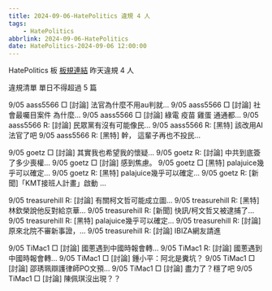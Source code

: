 ```yaml
---
title: 2024-09-06-HatePolitics 違規 4 人
tags:
    - HatePolitics
abbrlink: 2024-09-06-HatePolitics
date: HatePolitics-2024-09-06 12:00:00
---
```

HatePolitics 板 [板規連結](https://www.ptt.cc/bbs/HatePolitics/M.1617115262.A.D60.html)
昨天違規 4 人
<!-- more -->

違規清單
單日不得超過 5 篇

9/05 aass5566 □ [討論] 法官為什麼不用au判就…
9/05 aass5566 □ [討論] 社會最囑目案件 為什麼…
9/05 aass5566 □ [討論] 綠電 疫苗 雞蛋 通通都…
9/05 aass5566 R: [討論] 民眾黨有沒有可能像民…
9/05 aass5566 R: [黑特] 該改用AI法官了吧
9/05 aass5566 R: [黑特] 幹， 這輩子再也不投民…

9/05 goetz □ [討論] 其實我也希望我的懷疑…
9/05 goetz R: [討論] 中共到底簽了多少喪權…
9/05 goetz □ [討論] 感到焦慮。
9/05 goetz □ [黑特] palajuice幾乎可以確定…
9/05 goetz R: [黑特] palajuice幾乎可以確定…
9/05 goetz R: [新聞]「KMT接班人計畫」啟動 …

9/05 treasurehill R: [討論] 有關柯文哲可能成立圖…
9/05 treasurehill R: [黑特] 林欽榮說他反對給京華…
9/05 treasurehill R: [新聞] 快訊/柯文哲又被逮捕了…
9/05 treasurehill R: [黑特] palajuice幾乎可以確定…
9/05 treasurehill R: [討論] 原來北院不審新事證，…
9/05 treasurehill R: [討論] IBIZA網友請進

9/05 TiMac1 □ [討論] 國蔥遇到中國時報會轉…
9/05 TiMac1 R: [討論] 國蔥遇到中國時報會轉…
9/05 TiMac1 □ [討論] 鍾小平：阿北是糞坑？
9/05 TiMac1 □ [討論] 邵琇珮辯護律師PO文預…
9/05 TiMac1 □ [討論] 盡力了？穩了吧
9/05 TiMac1 □ [討論] 陳佩琪沒出現？？